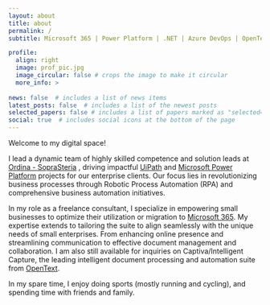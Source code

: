 ```yaml
---
layout: about
title: about
permalink: /
subtitle: Microsoft 365 | Power Platform | .NET | Azure DevOps | OpenText Intelligent Capture

profile:
  align: right
  image: prof_pic.jpg
  image_circular: false # crops the image to make it circular
  more_info: >
   
news: false  # includes a list of news items
latest_posts: false  # includes a list of the newest posts
selected_papers: false # includes a list of papers marked as "selected={true}"
social: true  # includes social icons at the bottom of the page
---
```


Welcome to my digital space! 

I lead a dynamic team of highly skilled competence and solution leads at [Ordina - SopraSteria](https://www.ordina.com) , driving impactful [UiPath](https://www.uipath.com/) and [Microsoft Power Platform](https://www.microsoft.com/en-us/power-platform/) projects for our enterprise clients. Our focus lies in revolutionizing business processes through Robotic Process Automation (RPA) and comprehensive business automation initiatives.

In my role as a freelance consultant, I specialize in empowering small businesses to optimize their utilization or migration to [Microsoft 365](https://www.microsoft.com/nl-be/microsoft-365). My expertise extends to tailoring the suite to align seamlessly with the unique needs of small enterprises. From enhancing online presence and streamlining communication to effective document management and collaboration. I am also still available for inquiries on Captiva/Intelligent Capture, the leading intelligent document processing and automation suite from [OpenText](https://www.opentext.com/).

In my spare time, I enjoy doing sports (mostly running and cycling), and spending time with friends and family. 
